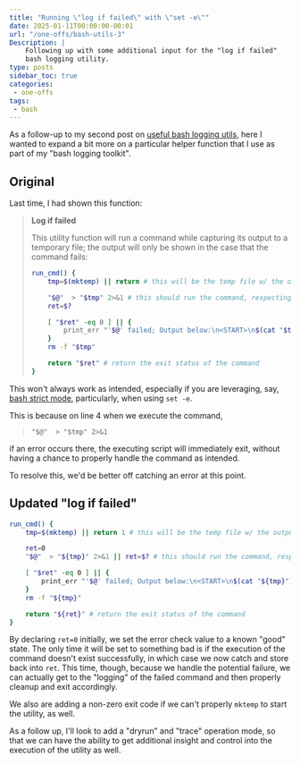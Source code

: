 ```yaml
---
title: "Running \"log if failed\" with \"set -e\""
date: 2025-01-11T00:00:00-00:01
url: "/one-offs/bash-utils-3"
Description: |
    Following up with some additional input for the "log if failed"
    bash logging utility.
type: posts
sidebar_toc: true
categories:
 - one-offs
tags:
 - bash
---
```


As a follow-up to my second post on [useful bash logging utils](../bash-utils), here
I wanted to expand a bit more on a particular helper function that I use
as part of my "bash logging toolkit".

## Original

Last time, I had shown this function:

> **Log if failed**
>
> This utility function will run a command while capturing its output to a temporary file; the output will only be shown in the case that the command fails:
>
> ```bash { linenos=true }
> run_cmd() {
>     tmp=$(mktemp) || return # this will be the temp file w/ the output
>
>     "$@"  > "$tmp" 2>&1 # this should run the command, respecting all arguments
>     ret=$?
>
>     [ "$ret" -eq 0 ] || {
>         print_err "'$@' failed; Output below:\n<START>\n$(cat "$tmp")\n<END>"; # if $? (the return of the last run command) is not zero, cat the temp file
>     }
>     rm -f "$tmp"
>
>     return "$ret" # return the exit status of the command
> }
> ```

This won't always work as intended, especially if you are leveraging,
say, [bash strict mode](http://redsymbol.net/articles/unofficial-bash-strict-mode/),
particularly, when using `set -e`.

This is because on line 4 when we execute the command,

> `"$@"  > "$tmp" 2>&1`

if an error occurs there, the executing script will immediately exit,
without having a chance to properly handle the command as intended.

To resolve this, we'd be better off catching an error at this point.

## Updated "log if failed"

```bash { linenos=true }
run_cmd() {
    tmp=$(mktemp) || return 1 # this will be the temp file w/ the output

    ret=0
    "$@"  > "${tmp}" 2>&1 || ret=$? # this should run the command, respecting all arguments

    [ "$ret" -eq 0 ] || {
        print_err "'$@' failed; Output below:\n<START>\n$(cat "${tmp}")\n<END>"; # if $? (the return of the last run command) is not zero, cat the temp file
    }
    rm -f "${tmp}"

    return "${ret}" # return the exit status of the command
}
```

By declaring `ret=0` initially, we set the error check value to a known
"good" state. The only time it will be set to something bad is if the
execution of the command doesn't exist successfully, in which case
we now catch and store back into `ret`. This time, though, because we
handle the potential failure, we can actually get to the "logging" of the
failed command and then properly cleanup and exit accordingly.

We also are adding a non-zero exit code if we can't properly `mktemp`
to start the utility, as well.

As a follow up, I'll look to add a "dryrun" and "trace" operation mode,
so that we can have the ability to get additional insight and control
into the execution of the utility as well.
